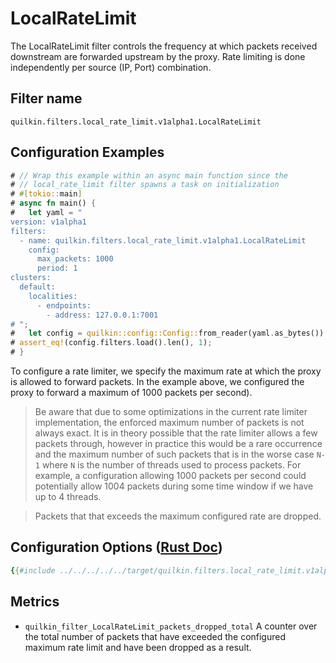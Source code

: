 # LocalRateLimit

The LocalRateLimit filter controls the frequency at which packets received downstream are forwarded upstream by the proxy.
Rate limiting is done independently per source (IP, Port) combination.

## Filter name
```text
quilkin.filters.local_rate_limit.v1alpha1.LocalRateLimit
```

## Configuration Examples
```rust
# // Wrap this example within an async main function since the
# // local_rate_limit filter spawns a task on initialization
# #[tokio::main]
# async fn main() {
#   let yaml = "
version: v1alpha1
filters:
  - name: quilkin.filters.local_rate_limit.v1alpha1.LocalRateLimit
    config:
      max_packets: 1000
      period: 1
clusters:
  default:
    localities:
      - endpoints:
        - address: 127.0.0.1:7001
# ";
#   let config = quilkin::config::Config::from_reader(yaml.as_bytes()).unwrap();
# assert_eq!(config.filters.load().len(), 1);
# }
```
To configure a rate limiter, we specify the maximum rate at which the proxy is allowed to forward packets. In the example above, we configured the proxy to forward a maximum of 1000 packets per second).

> Be aware that due to some optimizations in the current rate limiter implementation, the enforced maximum number of packets is not always exact.
> It is in theory possible that the rate limiter allows a few packets through, however in practice this would be a rare occurrence
> and the maximum number of such packets that is in the worse case `N-1` where `N` is the number of threads used to process packets.
> For example, a configuration allowing 1000 packets per second could potentially allow 1004 packets during some time window if we have up to 4 threads.

> Packets that that exceeds the maximum configured rate are dropped.

## Configuration Options ([Rust Doc](../../../../api/quilkin/filters/local_rate_limit/struct.Config.html))

```yaml
{{#include ../../../../../target/quilkin.filters.local_rate_limit.v1alpha1.yaml}}
```


## Metrics

* `quilkin_filter_LocalRateLimit_packets_dropped_total`
  A counter over the total number of packets that have exceeded the configured maximum rate limit and have been dropped as a result.
